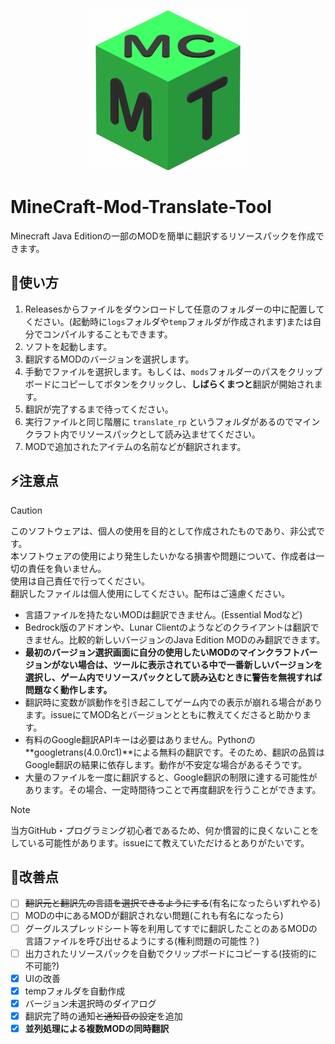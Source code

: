 <p align="center">
  <img src="resources/icon.png" />
</p>

# **MineCraft-Mod-Translate-Tool**
Minecraft Java Editionの一部のMODを簡単に翻訳するリソースパックを作成できます。  

## 🚀使い方  
1. Releasesからファイルをダウンロードして任意のフォルダーの中に配置してください。(起動時に`logs`フォルダや`temp`フォルダが作成されます)または自分でコンパイルすることもできます。
2. ソフトを起動します。
3. 翻訳するMODのバージョンを選択します。
4. 手動でファイルを選択します。もしくは、`mods`フォルダーのパスをクリップボードにコピーしてボタンをクリックし、**しばらくまつと**翻訳が開始されます。
5. 翻訳が完了するまで待ってください。
6. 実行ファイルと同じ階層に `translate_rp` というフォルダがあるのでマインクラフト内でリソースパックとして読み込ませてください。
7. MODで追加されたアイテムの名前などが翻訳されます。

## ⚡️注意点  
> [!CAUTION]
> このソフトウェアは、個人の使用を目的として作成されたものであり、非公式です。  
> 本ソフトウェアの使用により発生したいかなる損害や問題について、作成者は一切の責任を負いません。  
> 使用は自己責任で行ってください。  
> 翻訳したファイルは個人使用にしてください。配布はご遠慮ください。   
- 言語ファイルを持たないMODは翻訳できません。(Essential Modなど)  
- Bedrock版のアドオンや、Lunar Clientのようなどのクライアントは翻訳できません。比較的新しいバージョンのJava Edition MODのみ翻訳できます。  
- **最初のバージョン選択画面に自分の使用したいMODのマインクラフトバージョンがない場合は、ツールに表示されている中で一番新しいバージョンを選択し、ゲーム内でリソースパックとして読み込むときに警告を無視すれば問題なく動作します。** 
- 翻訳時に変数が誤動作を引き起こしてゲーム内での表示が崩れる場合があります。issueにてMOD名とバージョンとともに教えてくださると助かります。  
- 有料のGoogle翻訳APIキーは必要はありません。Pythonの**googletrans(4.0.0rc1)**による無料の翻訳です。そのため、翻訳の品質はGoogle翻訳の結果に依存します。動作が不安定な場合があるそうです。
- 大量のファイルを一度に翻訳すると、Google翻訳の制限に達する可能性があります。その場合、一定時間待つことで再度翻訳を行うことができます。
> [!NOTE]
> 当方GitHub・プログラミング初心者であるため、何か慣習的に良くないことをしている可能性があります。issueにて教えていただけるとありがたいです。 

## 📒改善点
-  [ ] ~~翻訳元と翻訳先の言語を選択できるようにする~~(有名になったらいずれやる)
-  [ ] MODの中にあるMODが翻訳されない問題(これも有名になったら)
-  [ ] グーグルスプレッドシート等を利用してすでに翻訳したことのあるMODの言語ファイルを呼び出せるようにする(権利問題の可能性？)
-  [ ] 出力されたリソースパックを自動でクリップボードにコピーする(技術的に不可能?)
-  [x] UIの改善
-  [x] tempフォルダを自動作成
-  [x] バージョン未選択時のダイアログ
-  [x] 翻訳完了時の通知~~と通知音の設定~~を追加
-  [x] **並列処理による複数MODの同時翻訳**
